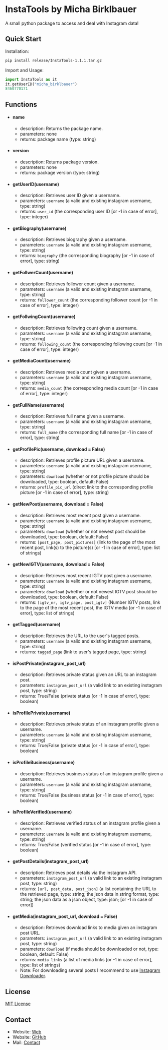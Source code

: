 # InstaTools by Micha Birklbauer

A small python package to access and deal with Instagram data!

## Quick Start

Installation:

```bash
pip install release/InstaTools-1.1.1.tar.gz
```

Import and Usage:

```python
import InstaTools as it
it.getUserID("micha_birklbauer")
8460770171
````

## Functions

- #### name
  - description: Returns the package name.
  - parameters: none
  - returns: package name (type: string)
- #### version
  - description: Returns package version.
  - parameters: none
  - returns: package version (type: string)
- #### getUserID(username)
  - description: Retrieves user ID given a username.
  - parameters: ```username``` (a valid and existing instagram username, type: string)
  - returns: ```user_id``` (the corresponding user ID \[or -1 in case of error\], type: integer)
- #### getBiography(username)
  - description: Retrieves biography given a username.
  - parameters: ```username``` (a valid and existing instagram username, type: string)
  - returns: ```biography``` (the corresponding biography \[or -1 in case of error\], type: string)
- #### getFollwerCount(username)
  - description: Retrieves follower count given a username.
  - parameters: ```username``` (a valid and existing instagram username, type: string)
  - returns: ```follower_count``` (the corresponding follower count \[or -1 in case of error\], type: integer)
- #### getFollwingCount(username)
  - description: Retrieves following count given a username.
  - parameters: ```username``` (a valid and existing instagram username, type: string)
  - returns: ```following_count``` (the corresponding following count \[or -1 in case of error\], type: integer)
- #### getMediaCount(username)
  - description: Retrieves media count given a username.
  - parameters: ```username``` (a valid and existing instagram username, type: string)
  - returns: ```media_count``` (the corresponding media count \[or -1 in case of error\], type: integer)
- #### getFullName(username)
  - description: Retrieves full name given a username.
  - parameters: ```username``` (a valid and existing instagram username, type: string)
  - returns: ```full_name``` (the corresponding full name \[or -1 in case of error\], type: string)
- #### getProfilePic(username, download = False)
  - description: Retrieves profile picture URL given a username.
  - parameters: ```username``` (a valid and existing instagram username, type: string)
  - parameters: ```download``` (whether or not profile picture should be downloaded, type: boolean, default: False)
  - returns: ```profile_pic_url``` (direct link to the corresponding profile picture \[or -1 in case of error\], type: string)
- #### getNewPost(username, download = False)
  - description: Retrieves most recent post given a username.
  - parameters: ```username``` (a valid and existing instagram username, type: string)
  - parameters: ```download``` (whether or not newest post should be downloaded, type: boolean, default: False)
  - returns: ```[post_page, post_pictures]``` (link to the page of the most recent post, link(s) to the picture(s) \[or -1 in case of error\], type: list of strings)
- #### getNewIGTV(username, download = False)
  - description: Retrieves most recent IGTV post given a username.
  - parameters: ```username``` (a valid and existing instagram username, type: string)
  - parameters: ```download``` (whether or not newest IGTV post should be downloaded, type: boolean, default: False)
  - returns: ```[igtv_nr, igtv_page, post_igtv]``` (Number IGTV posts, link to the page of the most recent post, the IGTV media \[or -1 in case of error\], type: list of strings)
- #### getTagged(username)
  - description: Retrieves the URL to the user's tagged posts.
  - parameters: ```username``` (a valid and existing instagram username, type: string)
  - returns: ```tagged_page``` (link to user's tagged page, type: string)
- #### isPostPrivate(instagram_post_url)
  - description: Retrieves private status given an URL to an instagram post.
  - parameters: ```instagram_post_url``` (a valid link to an existing instagram post, type: string)
  - returns: True/False (private status \[or -1 in case of error\], type: boolean)
- #### isProfilePrivate(username)
  - description: Retrieves private status of an instagram profile given a username.
  - parameters: ```username``` (a valid and existing instagram username, type: string)
  - returns: True/False (private status \[or -1 in case of error\], type: boolean)
- #### isProfileBusiness(username)
  - description: Retrieves business status of an instagram profile given a username.
  - parameters: ```username``` (a valid and existing instagram username, type: string)
  - returns: True/False (business status \[or -1 in case of error\], type: boolean)
- #### isProfileVerified(username)
  - description: Retrieves verified status of an instagram profile given a username.
  - parameters: ```username``` (a valid and existing instagram username, type: string)
  - returns: True/False (verified status \[or -1 in case of error\], type: boolean)
- #### getPostDetails(instagram_post_url)
  - description: Retrieves post details via the instagram API.
  - parameters: ```instagram_post_url``` (a valid link to an existing instagram post, type: string)
  - returns: ```[url, post_data, post_json]``` (a list containing the URL to the retrieved page, type: string; the json data in string format, type: string; the json data as a json object, type: json; \[or -1 in case of error\])
- #### getMedia(instagram_post_url, download = False)
  - description: Retrieves download links to media given an instagram post URL.
  - parameters: ```instagram_post_url``` (a valid link to an existing instagram post, type: string)
  - parameters: ```download``` (if media should be downloaded or not, type: boolean, default: False)
  - returns: ```media_links``` (a list of media links \[or -1 in case of error\], type: list of strings)
  - Note: For downloading several posts I recommend to use [Instagram Downloader](https://github.com/t0xic-m/instagram_downloader).

## License

[MIT License](https://github.com/t0xic-m/instatools/blob/master/LICENSE.md)

## Contact

- Website: [Web](https://t0xic-m.github.io/web)
- Website: [GitHub](https://t0xic-m.github.io)
- Mail: [Contact](mailto:micha.birklbauer@gmail.com)
